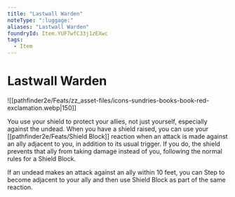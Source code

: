 ```yaml
---
title: "Lastwall Warden"
noteType: ":luggage:"
aliases: "Lastwall Warden"
foundryId: Item.YUF7wfC33j1zEXwc
tags:
  - Item
---
```


# Lastwall Warden
![[pathfinder2e/Feats/zz_asset-files/icons-sundries-books-book-red-exclamation.webp|150]]

You use your shield to protect your allies, not just yourself, especially against the undead. When you have a shield raised, you can use your [[pathfinder2e/Feats/Shield Block]] reaction when an attack is made against an ally adjacent to you, in addition to its usual trigger. If you do, the shield prevents that ally from taking damage instead of you, following the normal rules for a Shield Block.

If an undead makes an attack against an ally within 10 feet, you can Step to become adjacent to your ally and then use Shield Block as part of the same reaction.

